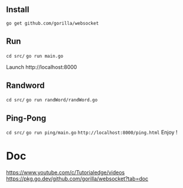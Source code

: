 ## Install
`go get github.com/gorilla/websocket`

## Run
`cd src/`
`go run main.go`

Launch http://localhost:8000

## Randword
`cd src/`
`go run randWord/randWord.go`

## Ping-Pong
`cd src/`
`go run ping/main.go`
`http://localhost:8000/ping.html`
Enjoy !

# Doc
https://www.youtube.com/c/Tutorialedge/videos
https://pkg.go.dev/github.com/gorilla/websocket?tab=doc